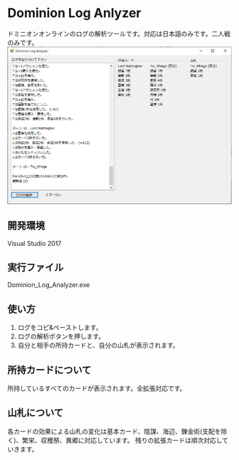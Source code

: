 # Dominion Log Anlyzer
ドミニオンオンラインのログの解析ツールです。対応は日本語のみです。二人戦のみです。
![property](doc/screenshot.png)<br>

## 開発環境
Visual Studio 2017

## 実行ファイル
Dominion_Log_Analyzer.exe

## 使い方
1. ログをコピ&ペーストします。
2. ログの解析ボタンを押します。
3. 自分と相手の所持カードと、自分の山札が表示されます。

## 所持カードについて
所持しているすべてのカードが表示されます。全拡張対応です。

## 山札について
各カードの効果による山札の変化は基本カード、陰謀、海辺、錬金術(支配を除く)、繁栄、収穫祭、異郷に対応しています。
残りの拡張カードは順次対応していきます。